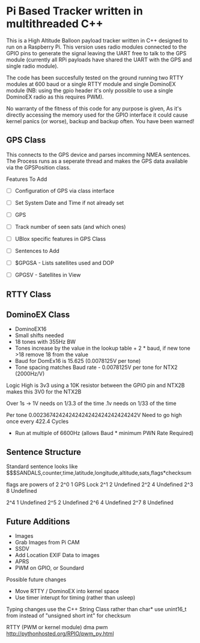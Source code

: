 Pi Based Tracker written in multithreaded C++
=============================================

This is a High Altitude Balloon payload tracker written in C++ designed to run on a Raspberry Pi. This version uses radio modules connected to the GPIO pins to generate the signal leaving the UART free to talk to the GPS module (currently all RPi payloads have shared the UART with the GPS and single radio module).

The code has been succesfully tested on the ground running two RTTY modules at 600 baud or a single RTTY module and single DominoEX module (NB: using the gpio header it's only possible to use a single DominoEX radio as this requires PWM).

No warranty of the fitness of this code for any purpose is given, As it's directly accessing the memory used for the GPIO interface it could cause kernel panics (or worse), backup and backup often. You have been warned!

GPS Class
---------
This connects to the GPS device and parses incomming NMEA sentences. The Process runs as a seperate thread and makes the GPS data available via the GPSPosition class.

Features To Add
* [ ] Configuration of GPS via class interface
* [ ] Set System Date and Time if not already set
* [ ] GPS
 * [ ] Track number of seen sats (and which ones)
 * [ ] UBlox specific features in GPS Class
 * [ ] Sentences to Add
  * [ ] $GPGSA - Lists satellites used and DOP
  * [ ] GPGSV - Satellites in View


RTTY Class
----------



DominoEX Class
--------------


* DominoEX16
 * Small shifts needed
 * 18 tones with 355Hz BW
 * Tones increase by the value in the lookup table + 2 * baud, if new tone >18 remove 18 from the value
 * Baud for DomEx16 is 15.625 (0.0078125V per tone)
 * Tone spacing matches Baud rate - 0.0078125V per tone for NTX2 (2000Hz/V)

Logic High is 3v3 using a 10K resistor between the GPIO pin and NTX2B makes this 3V0 for the NTX2B

 Over 1s
 -> 1V needs on 1/3.3 of the time
 .1v needs on 1/33 of the time

 Per tone 0.00236742424242424242424242424242V
 Need to go high once every 422.4 Cycles

   * Run at multiple of 6600Hz (allows Baud * minimum PWN Rate Required)

Sentence Structure
------------------




Standard sentence looks like
$$$SANDALS,counter,time,latitude,longitude,altitude,sats,flags*checksum

flags are powers of 2
2^0	 1	GPS Lock
2^1	 2	Undefined
2^2	 4	Undefined
2^3	 8	Undefined

2^4	1	Undefined
2^5	2	Undefined
2^6	4	Undefined
2^7	8	Undefined



Future Additions
----------------
* Images
 * Grab Images from Pi CAM
 * SSDV
 * Add Location EXIF Data to images
* APRS
 * PWM on GPIO, or Soundard






Possible future changes
  * Move RTTY / DominoEX into kernel space
  * Use timer interupt for timing (rather than usleep)

Typing changes
  use the C++ String Class rather than char*
  use unint16_t from <csdtint> instead of "unsigned short int" for checksum


RTTY (PWM or kernel module)
	dma pwm http://pythonhosted.org/RPIO/pwm_py.html
